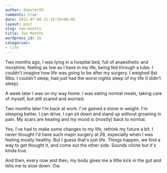 ```yaml
---
author: domster83
comments: true
date: 2012-07-08 21:19:55+00:00
layout: post
slug: two-months
title: Two Months
wordpress_id: 26
categories:
- life
---
```


Two months ago, I was lying in a hospital bed, full of anaesthetic and morphine, feeling as low as I have in my life, being fed through a tube. I couldn't imagine how life was going to be after my surgery. I weighed 8st 6lbs. I couldn't sleep, had just had the worst nights sleep of my life (I didn't sleep).

A week later I was on my way home. I was eating normal meals, taking care of myself, but still scared and worried.

Two months later I'm back at work. I've gained a stone in weight. I'm sleeping better, I can drive. I can sit down and stand up without groaning in pain. My scars are healing and my mood is (mostly) back to normal.

Yes, I've had to make some changes to my life, rethink my future a bit. I never thought I'd have such major surgery at 28, especially when I was feeling mostly healthy. But I guess that's just life. Things happen, we find a way to get thought it, and come out the other side.  Sounds cliche but it's kinda true.

And then, every now and then, my body gives me a little kick in the gut and tells me to slow down. Ow.
